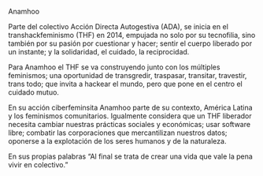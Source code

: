 Anamhoo 

Parte del colectivo Acción Directa Autogestiva (ADA), se inicia en el transhackfeminismo (THF) en 2014, empujada no solo por su tecnofilia, sino también por su pasión por cuestionar y hacer; sentir el cuerpo liberado por un instante; y la solidaridad, el cuidado, la reciprocidad. 

Para Anamhoo el THF se va construyendo junto con los múltiples feminismos; una oportunidad de transgredir, traspasar, transitar, travestir, trans todo; que invita a hackear el mundo, pero que pone en el centro el cuidado mutuo. 

En su acción ciberfeminsita Anamhoo parte de su contexto, América Latina y los feminismos comunitarios. Igualmente considera que un THF liberador  necesita cambiar nuestras prácticas sociales y económicas; usar software libre; combatir las corporaciones que mercantilizan nuestros datos; oponerse a la explotación de los seres humanos y de la naturaleza. 

En sus propias palabras “Al final se trata de crear una vida que vale la pena vivir en colectivo.”
